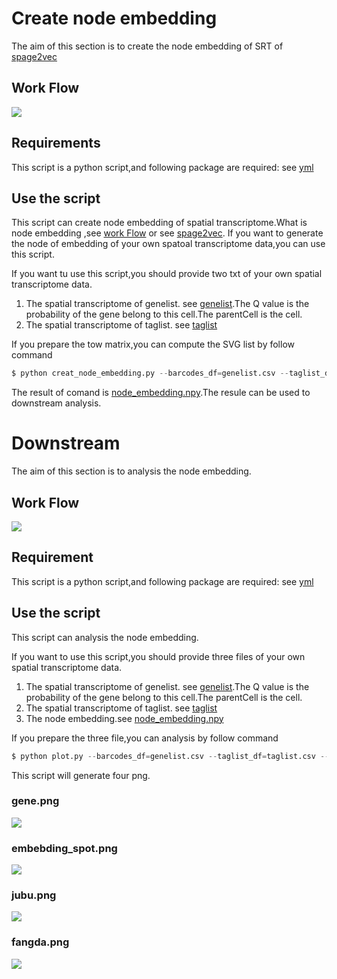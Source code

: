# Create node embedding 

The aim of this section is to create the node embedding of SRT of [spage2vec](https://www.ncbi.nlm.nih.gov/pmc/articles/PMC7983892/)  



## Work Flow
![](https://github.com/yangfeizZZ/spage2vec/blob/main/image/pipeline_create_node_embedding.png)

## Requirements
This script is a python script,and following package are required: see [yml](https://github.com/yangfeizZZ/spage2vec/blob/main/spage2vec.yml)

## Use the script 
This script can create node embedding of spatial transcriptome.What is node embedding ,see [work Flow](https://github.com/yangfeizZZ/spage2vec/blob/main/image/pipeline_create_node_embedding.png) or see [spage2vec](https://www.ncbi.nlm.nih.gov/pmc/articles/PMC7983892/). If you want to generate the node of embedding of your own spatoal transcriptome data,you can use this script.

If you want tu use this script,you should provide two txt of your own spatial transcriptome data.

1. The spatial transcriptome of genelist. see [genelist](https://raw.githubusercontent.com/yangfeizZZ/spage2vec/main/example/genelist.csv).The Q value is the probability of the gene belong to this cell.The parentCell is the cell.
2. The spatial transcriptome of taglist. see  [taglist](https://github.com/yangfeizZZ/spage2vec/blob/main/example/taglist.csv)

If you prepare the tow matrix,you can compute the SVG list by follow command

```python
$ python creat_node_embedding.py --barcodes_df=genelist.csv --taglist_df=taglist.csv
```

The result of comand is [node_embedding.npy](https://github.com/yangfeizZZ/spark/blob/master/example/SVG.txt).The resule can be used to downstream analysis.

# Downstream

The aim of this section is to analysis the node embedding.

## Work Flow
![](https://github.com/yangfeizZZ/spage2vec/blob/main/image/pipeline_downstream_analysis.png)

## Requirement
This script is a python script,and following package are required: see [yml](https://github.com/yangfeizZZ/spage2vec/blob/main/spage2vec.yml)

## Use the script
This script can analysis the node embedding.

If you want to use this script,you should provide three files of your own spatial transcriptome data.

1. The spatial transcriptome of genelist. see [genelist](https://raw.githubusercontent.com/yangfeizZZ/spage2vec/main/example/genelist.csv).The Q value is the probability of the gene belong to this cell.The parentCell is the cell.
2. The spatial transcriptome of taglist. see  [taglist](https://github.com/yangfeizZZ/spage2vec/blob/main/example/taglist.csv)
3. The node embedding.see [node_embedding.npy](https://github.com/yangfeizZZ/spark/blob/master/example/SVG.txt)

If you prepare the three file,you can analysis by follow command

```python
$ python plot.py --barcodes_df=genelist.csv --taglist_df=taglist.csv --node_embedding=node_embedding.npy
```

This script will generate four png. 
### gene.png
![](https://github.com/yangfeizZZ/spage2vec/blob/main/example/gene.png)

### embebding_spot.png
![](https://github.com/yangfeizZZ/spage2vec/blob/main/example/embebding_right_spot.png)

### jubu.png
![](https://github.com/yangfeizZZ/spage2vec/blob/main/example/jubu.png)

### fangda.png
![](https://github.com/yangfeizZZ/spage2vec/blob/main/example/fangda.png)